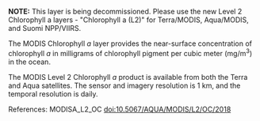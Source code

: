 **NOTE:** This layer is being decommissioned. Please use the new Level 2 Chlorophyll a layers - "Chlorophyll a (L2)" for Terra/MODIS, Aqua/MODIS, and Suomi NPP/VIIRS.

The MODIS Chlorophyll *a* layer provides the near-surface concentration of chlorophyll *a* in milligrams of chlorophyll pigment per cubic meter (mg/m<sup>3</sup>) in the ocean.

The MODIS Level 2 Chlorophyll *a* product is available from both the Terra and Aqua satellites. The sensor and imagery resolution is 1 km, and the temporal resolution is daily.

References: MODISA_L2_OC [doi:10.5067/AQUA/MODIS/L2/OC/2018](https://doi.org/10.5067/AQUA/MODIS/L2/OC/2018)